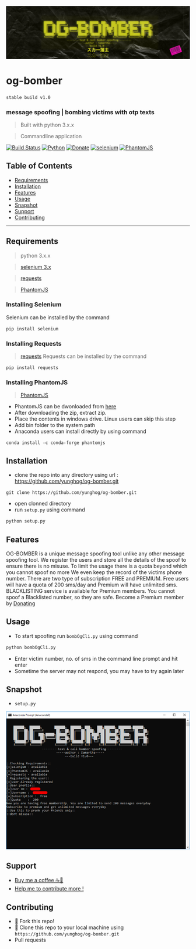 <img src="image/og-bomber.png" alt="og-bomber">

# og-bomber

`stable build v1.0`

### message spoofing | bombing victims with otp texts

> Built with python 3.x.x

> Commandline application

[![Build Status](https://img.shields.io/badge/version-v01.0-green?style=flat-square)](https://github.com/yunghog/w3bsite13locker)
[![Python](https://img.shields.io/badge/python-3.7-orange?style=flat-square&logo=python)](https://github.com/yunghog/w3bsite13locker)
[![Donate](https://img.shields.io/badge/Paypal-Donate-blue?style=flat-square&logo=paypal)](https://paypal.me/samartha890?locale.x=en_GB)
[![selenium](https://img.shields.io/badge/selenium-3.x-yellow?style=flat-square&logo=PyPi)](https://pypi.org/project/selenium/)
[![PhantomJS](https://img.shields.io/badge/PhantomJS-2.1.x-yellow?style=flat-square&logo=JavaScript)](https://phantomjs.org/download.html)

## Table of Contents
- [Requirements](#requirements)
- [Installation](#installation)
- [Features](#features)
- [Usage](#usage)
- [Snapshot](#snapshot)
- [Support](#support)
- [Contributing](#contributing)
---
## Requirements
> python 3.x.x

> [selenium 3.x](https://pypi.org/project/selenium/)

> [requests](https://pypi.org/project/requests/)

> [PhantomJS](https://phantomjs.org/download.html)

### Installing Selenium
Selenium can be installed by the command
```shell
pip install selenium
```

### Installing Requests
> [requests](https://pypi.org/project/requests/)
Requests can be installed by the command
```shell
pip install requests
```

### Installing PhantomJS
> [PhantomJS](https://phantomjs.org/download.html)
- PhantomJS can be dwonloaded from [here](https://phantomjs.org/download.html)
- After downloading the zip, extract zip.
- Place the contents in windows drive. Linux users can skip this step
- Add bin folder to the system path
- Anaconda users can install directly by using command
```shell
conda install -c conda-forge phantomjs
```

## Installation
- clone the repo into any directory using url : https://github.com/yunghog/og-bomber.git
```shel
git clone https://github.com/yunghog/og-bomber.git
```
- open clonned directory
- run `setup.py` using command
```python
python setup.py
```

## Features
<p>OG-BOMBER is a unique message spoofing tool unlike any other message spoofing tool. We register the users and store all the
details of the spoof to ensure there is no misuse. To limit the usage there is a quota beyond which you cannot spoof no more
We even keep the record of the victims phone number. There are two type of subscription FREE and PREMIUM. Free users will have a
quota of 200 sms/day and Premium will have unlimited sms. BLACKLISTING service is available for Premium members. You cannot spoof a Blacklisted number, so they are safe. Become a Premium member by <a href="https://www.paypal.me/samartha890?locale.x=en_GB">Donating</a></p>

## Usage
- To start spoofing run `bombOgCli.py` using command
```python
python bombOgCli.py
```
- Enter victim number, no. of sms in the command line prompt and hit enter
- Sometime the server may not respond, you may have to try again later

## Snapshot
- `setup.py`
<img src="image/snap.PNG">

## Support
- [Buy me a coffee ☕🍪](https://paypal.me/samartha890?locale.x=en_GB)
- [Help me to contribute more !](https://paypal.me/samartha890?locale.x=en_GB)

## Contributing
- 🍴 Fork this repo!
- 👯 Clone this repo to your local machine using `https://github.com/yunghog/og-bomber.git`
- Pull requests
